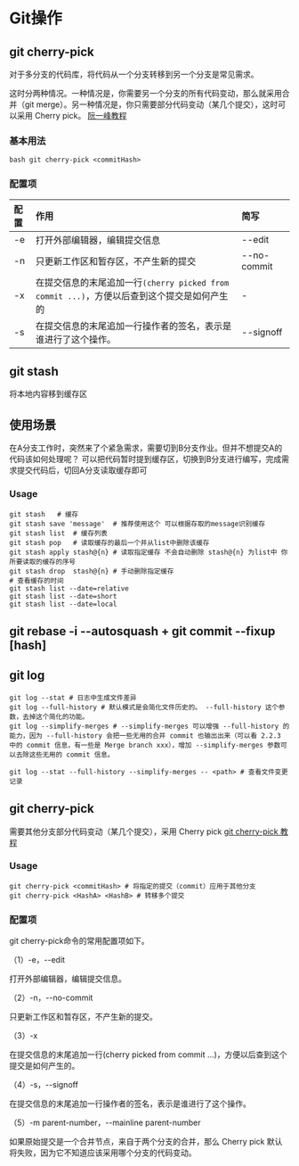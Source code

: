 # Git操作
## git cherry-pick
对于多分支的代码库，将代码从一个分支转移到另一个分支是常见需求。

这时分两种情况。一种情况是，你需要另一个分支的所有代码变动，那么就采用合并（git merge）。另一种情况是，你只需要部分代码变动（某几个提交），这时可以采用 Cherry pick。
[阮一峰教程](http://www.ruanyifeng.com/blog/2020/04/git-cherry-pick.html)

### 基本用法
```bash git cherry-pick <commitHash>```

### 配置项
|配置|作用|简写|
|:--|:--|:--|
|-e|打开外部编辑器，编辑提交信息|--edit|
|-n|只更新工作区和暂存区，不产生新的提交|--no-commit|
|-x|在提交信息的末尾追加一行``(cherry picked from commit ...)``，方便以后查到这个提交是如何产生的|-|
|-s|在提交信息的末尾追加一行操作者的签名，表示是谁进行了这个操作。|--signoff|

## git stash
将本地内容移到缓存区 

## 使用场景
在A分支工作时，突然来了个紧急需求，需要切到B分支作业。但并不想提交A的代码该如何处理呢？
可以把代码暂时提到缓存区，切换到B分支进行编写，完成需求提交代码后，切回A分支读取缓存即可
### Usage
```shell
git stash   # 缓存
git stash save 'message'  # 推荐使用这个 可以根据存取的message识别缓存
git stash list  # 缓存列表
git stash pop   # 读取缓存的最后一个并从list中删除该缓存
git stash apply stash@{n} # 读取指定缓存 不会自动删除 stash@{n} 为list中 你所要读取的缓存的序号
git stash drop  stash@{n} # 手动删除指定缓存
# 查看缓存的时间
git stash list --date=relative
git stash list --date=short
git stash list --date=local
```


## git rebase -i --autosquash + git commit --fixup [hash]

## git log

```shell
git log --stat # 日志中生成文件差异
git log --full-history # 默认模式是会简化文件历史的。 --full-history 这个参数，去掉这个简化的功能。
git log --simplify-merges # --simplify-merges 可以增强 --full-history 的能力，因为 --full-history 会把一些无用的合并 commit 也输出出来（可以看 2.2.3 中的 commit 信息，有一些是 Merge branch xxx），增加 --simplify-merges 参数可以去除这些无用的 commit 信息。

git log --stat --full-history --simplify-merges -- <path> # 查看文件变更记录
```
## git cherry-pick
需要其他分支部分代码变动（某几个提交），采用 Cherry pick
[git cherry-pick 教程](https://www.ruanyifeng.com/blog/2020/04/git-cherry-pick.html)

### Usage
```shell
git cherry-pick <commitHash> # 将指定的提交（commit）应用于其他分支
git cherry-pick <HashA> <HashB> # 转移多个提交
```
### 配置项
git cherry-pick命令的常用配置项如下。

（1）-e，--edit

打开外部编辑器，编辑提交信息。

（2）-n，--no-commit

只更新工作区和暂存区，不产生新的提交。

（3）-x

在提交信息的末尾追加一行(cherry picked from commit ...)，方便以后查到这个提交是如何产生的。

（4）-s，--signoff

在提交信息的末尾追加一行操作者的签名，表示是谁进行了这个操作。

（5）-m parent-number，--mainline parent-number

如果原始提交是一个合并节点，来自于两个分支的合并，那么 Cherry pick 默认将失败，因为它不知道应该采用哪个分支的代码变动。
